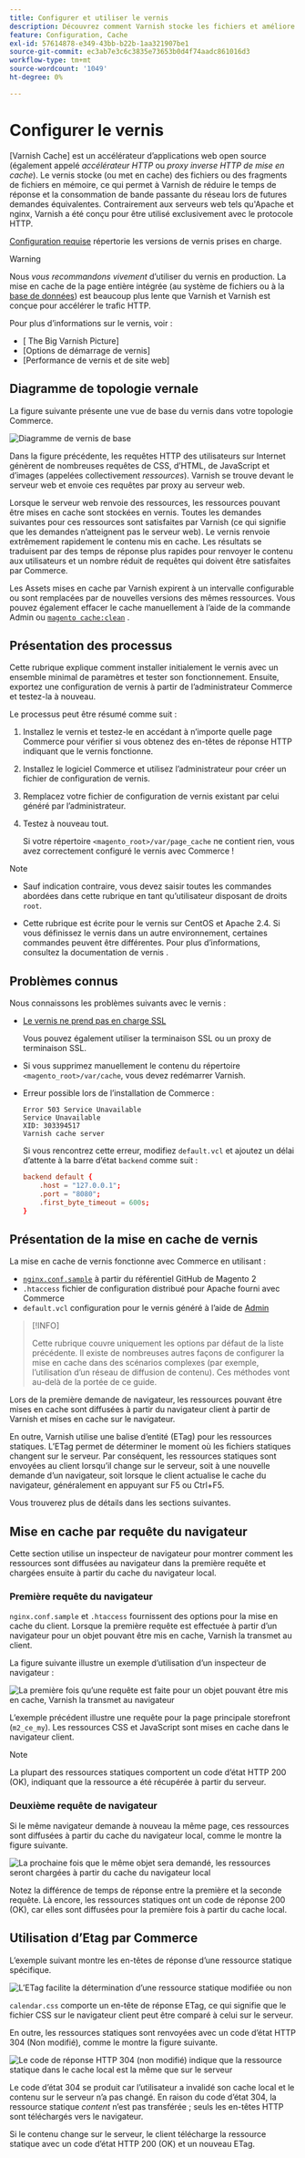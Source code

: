 ```yaml
---
title: Configurer et utiliser le vernis
description: Découvrez comment Varnish stocke les fichiers et améliore le trafic HTTP.
feature: Configuration, Cache
exl-id: 57614878-e349-43bb-b22b-1aa321907be1
source-git-commit: ec3ab7e3c6c3835e73653b0d4f74aadc861016d3
workflow-type: tm+mt
source-wordcount: '1049'
ht-degree: 0%

---
```


# Configurer le vernis

[Varnish Cache] est un accélérateur d’applications web open source (également appelé _accélérateur HTTP_ ou _proxy inverse HTTP de mise en cache_). Le vernis stocke (ou met en cache) des fichiers ou des fragments de fichiers en mémoire, ce qui permet à Varnish de réduire le temps de réponse et la consommation de bande passante du réseau lors de futures demandes équivalentes. Contrairement aux serveurs web tels qu&#39;Apache et nginx, Varnish a été conçu pour être utilisé exclusivement avec le protocole HTTP.

[Configuration requise](../../installation/system-requirements.md) répertorie les versions de vernis prises en charge.

>[!WARNING]
>
>Nous _vous recommandons vivement_ d’utiliser du vernis en production. La mise en cache de la page entière intégrée (au système de fichiers ou à la [base de données](https://developer.adobe.com/commerce/php/development/cache/partial/database-caching/)) est beaucoup plus lente que Varnish et Varnish est conçue pour accélérer le trafic HTTP.

Pour plus d’informations sur le vernis, voir :

- [ The Big Varnish Picture]
- [Options de démarrage de vernis]
- [Performance de vernis et de site web]

## Diagramme de topologie vernale

La figure suivante présente une vue de base du vernis dans votre topologie Commerce.

![Diagramme de vernis de base](../../assets/configuration/varnish-basic.png)

Dans la figure précédente, les requêtes HTTP des utilisateurs sur Internet génèrent de nombreuses requêtes de CSS, d’HTML, de JavaScript et d’images (appelées collectivement _ressources_). Varnish se trouve devant le serveur web et envoie ces requêtes par proxy au serveur web.

Lorsque le serveur web renvoie des ressources, les ressources pouvant être mises en cache sont stockées en vernis. Toutes les demandes suivantes pour ces ressources sont satisfaites par Varnish (ce qui signifie que les demandes n’atteignent pas le serveur web). Le vernis renvoie extrêmement rapidement le contenu mis en cache. Les résultats se traduisent par des temps de réponse plus rapides pour renvoyer le contenu aux utilisateurs et un nombre réduit de requêtes qui doivent être satisfaites par Commerce.

Les Assets mises en cache par Varnish expirent à un intervalle configurable ou sont remplacées par de nouvelles versions des mêmes ressources. Vous pouvez également effacer le cache manuellement à l’aide de la commande Admin ou [`magento cache:clean`](../cli/manage-cache.md#clean-and-flush-cache-types) .

## Présentation des processus

Cette rubrique explique comment installer initialement le vernis avec un ensemble minimal de paramètres et tester son fonctionnement. Ensuite, exportez une configuration de vernis à partir de l’administrateur Commerce et testez-la à nouveau.

Le processus peut être résumé comme suit :

1. Installez le vernis et testez-le en accédant à n’importe quelle page Commerce pour vérifier si vous obtenez des en-têtes de réponse HTTP indiquant que le vernis fonctionne.
1. Installez le logiciel Commerce et utilisez l’administrateur pour créer un fichier de configuration de vernis.
1. Remplacez votre fichier de configuration de vernis existant par celui généré par l’administrateur.
1. Testez à nouveau tout.

   Si votre répertoire `<magento_root>/var/page_cache` ne contient rien, vous avez correctement configuré le vernis avec Commerce !

>[!NOTE]
>
>- Sauf indication contraire, vous devez saisir toutes les commandes abordées dans cette rubrique en tant qu’utilisateur disposant de droits `root`.
>
>- Cette rubrique est écrite pour le vernis sur CentOS et Apache 2.4. Si vous définissez le vernis dans un autre environnement, certaines commandes peuvent être différentes. Pour plus d’informations, consultez la documentation de vernis .

## Problèmes connus

Nous connaissons les problèmes suivants avec le vernis :

- [Le vernis ne prend pas en charge SSL]

  Vous pouvez également utiliser la terminaison SSL ou un proxy de terminaison SSL.

- Si vous supprimez manuellement le contenu du répertoire `<magento_root>/var/cache`, vous devez redémarrer Varnish.

- Erreur possible lors de l’installation de Commerce :

  ```terminal
  Error 503 Service Unavailable
  Service Unavailable
  XID: 303394517
  Varnish cache server
  ```

  Si vous rencontrez cette erreur, modifiez `default.vcl` et ajoutez un délai d’attente à la barre d’état `backend` comme suit :

  ```conf
  backend default {
      .host = "127.0.0.1";
      .port = "8080";
      .first_byte_timeout = 600s;
  }
  ```

## Présentation de la mise en cache de vernis

La mise en cache de vernis fonctionne avec Commerce en utilisant :

- [`nginx.conf.sample`](https://github.com/magento/magento2/blob/2.4/nginx.conf.sample) à partir du référentiel GitHub de Magento 2
- `.htaccess` fichier de configuration distribué pour Apache fourni avec Commerce
- `default.vcl` configuration pour le vernis généré à l’aide de [Admin](../cache/configure-varnish-commerce.md)

>[!INFO]
>
>Cette rubrique couvre uniquement les options par défaut de la liste précédente. Il existe de nombreuses autres façons de configurer la mise en cache dans des scénarios complexes (par exemple, l’utilisation d’un réseau de diffusion de contenu). Ces méthodes vont au-delà de la portée de ce guide.

Lors de la première demande de navigateur, les ressources pouvant être mises en cache sont diffusées à partir du navigateur client à partir de Varnish et mises en cache sur le navigateur.

En outre, Varnish utilise une balise d’entité (ETag) pour les ressources statiques. L’ETag permet de déterminer le moment où les fichiers statiques changent sur le serveur. Par conséquent, les ressources statiques sont envoyées au client lorsqu’il change sur le serveur, soit à une nouvelle demande d’un navigateur, soit lorsque le client actualise le cache du navigateur, généralement en appuyant sur F5 ou Ctrl+F5.

Vous trouverez plus de détails dans les sections suivantes.

## Mise en cache par requête du navigateur

Cette section utilise un inspecteur de navigateur pour montrer comment les ressources sont diffusées au navigateur dans la première requête et chargées ensuite à partir du cache du navigateur local.

### Première requête du navigateur

`nginx.conf.sample` et `.htaccess` fournissent des options pour la mise en cache du client. Lorsque la première requête est effectuée à partir d’un navigateur pour un objet pouvant être mis en cache, Varnish la transmet au client.

La figure suivante illustre un exemple d’utilisation d’un inspecteur de navigateur :

![La première fois qu’une requête est faite pour un objet pouvant être mis en cache, Varnish la transmet au navigateur](../../assets/configuration/varnish-apache-first-visit.png)

L’exemple précédent illustre une requête pour la page principale storefront (`m2_ce_my`). Les ressources CSS et JavaScript sont mises en cache dans le navigateur client.

>[!NOTE]
>
>La plupart des ressources statiques comportent un code d’état HTTP 200 (OK), indiquant que la ressource a été récupérée à partir du serveur.

### Deuxième requête de navigateur

Si le même navigateur demande à nouveau la même page, ces ressources sont diffusées à partir du cache du navigateur local, comme le montre la figure suivante.

![La prochaine fois que le même objet sera demandé, les ressources seront chargées à partir du cache du navigateur local](../../assets/configuration/varnish-apache-second-visit.png)

Notez la différence de temps de réponse entre la première et la seconde requête. Là encore, les ressources statiques ont un code de réponse 200 (OK), car elles sont diffusées pour la première fois à partir du cache local.

## Utilisation d’Etag par Commerce

L’exemple suivant montre les en-têtes de réponse d’une ressource statique spécifique.

![L’ETag facilite la détermination d’une ressource statique modifiée ou non](../../assets/configuration/varnish-etag.png)

`calendar.css` comporte un en-tête de réponse ETag, ce qui signifie que le fichier CSS sur le navigateur client peut être comparé à celui sur le serveur.

En outre, les ressources statiques sont renvoyées avec un code d’état HTTP 304 (Non modifié), comme le montre la figure suivante.

![Le code de réponse HTTP 304 (non modifié) indique que la ressource statique dans le cache local est la même que sur le serveur](../../assets/configuration/varnish-304.png)

Le code d’état 304 se produit car l’utilisateur a invalidé son cache local et le contenu sur le serveur n’a pas changé. En raison du code d’état 304, la ressource statique _content_ n’est pas transférée ; seuls les en-têtes HTTP sont téléchargés vers le navigateur.

Si le contenu change sur le serveur, le client télécharge la ressource statique avec un code d’état HTTP 200 (OK) et un nouveau ETag.

<!-- Link Definitions -->

[L&#39;image du grand vernis]: https://www.varnish-cache.org/docs/trunk/users-guide/intro.html
[Cache de vernis]: https://varnish-cache.org
[Options de démarrage en pointillés]: https://www.varnish-cache.org/docs/trunk/reference/varnishd.html#ref-varnishd-options
[Performances et performances du site web]: https://www.varnish-cache.org/docs/trunk/users-guide/performance.html#users-performance
[Le vernis ne prend pas en charge SSL]: https://www.varnish-cache.org/docs/3.0/phk/ssl.html
